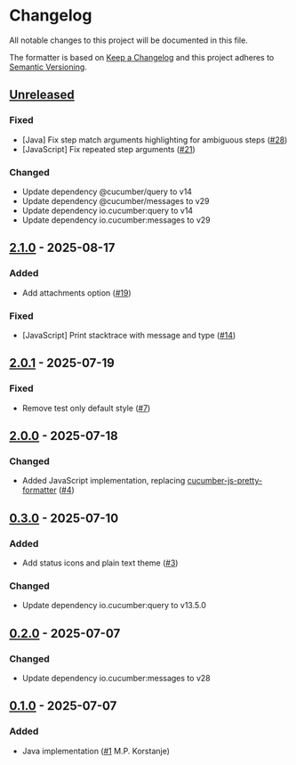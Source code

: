 # Changelog

All notable changes to this project will be documented in this file.

The formatter is based on [Keep a Changelog](https://keepachangelog.com/en/1.0.0/)
and this project adheres to [Semantic Versioning](https://semver.org/spec/v2.0.0.html).

## [Unreleased]
### Fixed
- [Java] Fix step match arguments highlighting for ambiguous steps ([#28](https://github.com/cucumber/pretty-formatter/pull/28))
- [JavaScript] Fix repeated step arguments ([#21](https://github.com/cucumber/pretty-formatter/pull/21))

### Changed
- Update dependency @cucumber/query to v14
- Update dependency @cucumber/messages to v29
- Update dependency io.cucumber:query to v14
- Update dependency io.cucumber:messages to v29

## [2.1.0] - 2025-08-17
### Added
- Add attachments option ([#19](https://github.com/cucumber/pretty-formatter/pull/19))

### Fixed
- [JavaScript] Print stacktrace with message and type ([#14](https://github.com/cucumber/pretty-formatter/pull/14))

## [2.0.1] - 2025-07-19
### Fixed
- Remove test only default style ([#7](https://github.com/cucumber/pretty-formatter/pull/7))

## [2.0.0] - 2025-07-18
### Changed
- Added JavaScript implementation, replacing [cucumber-js-pretty-formatter](https://github.com/cucumber/cucumber-js-pretty-formatter) ([#4](https://github.com/cucumber/pretty-formatter/pull/4))

## [0.3.0] - 2025-07-10
### Added
- Add status icons and plain text theme ([#3](https://github.com/cucumber/pretty-formatter/pull/3))

### Changed
- Update dependency io.cucumber:query to v13.5.0

## [0.2.0] - 2025-07-07
### Changed
- Update dependency io.cucumber:messages to v28

## [0.1.0] - 2025-07-07
### Added
- Java implementation ([#1](https://github.com/cucumber/pretty-formatter/pull/1) M.P. Korstanje)

[Unreleased]: https://github.com/cucumber/pretty-formatter/compare/v2.1.0...HEAD
[2.1.0]: https://github.com/cucumber/pretty-formatter/compare/v2.0.1...v2.1.0
[2.0.1]: https://github.com/cucumber/pretty-formatter/compare/v2.0.0...v2.0.1
[2.0.0]: https://github.com/cucumber/pretty-formatter/compare/v0.3.0...v2.0.0
[0.3.0]: https://github.com/cucumber/pretty-formatter/compare/v0.2.0...v0.3.0
[0.2.0]: https://github.com/cucumber/pretty-formatter/compare/v0.1.0...v0.2.0
[0.1.0]: https://github.com/cucumber/pretty-formatter/compare/f17778f0f8b098be22522327f081a698ed561aa0...v0.1.0
